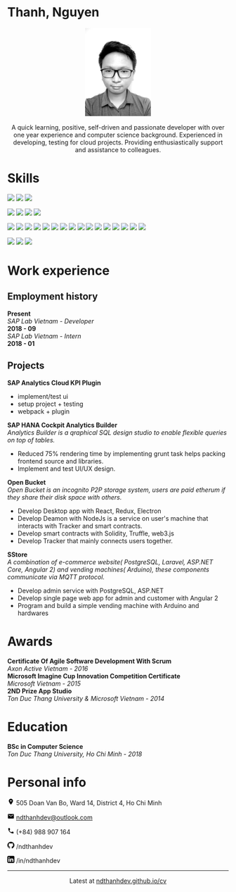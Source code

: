 # Thanh, Nguyen

<p align="center">
  <img align="center" src="./assets/images/avatar.jpg" height="200">
  <br/>
  <br/>
  A quick learning, positive, self-driven and passionate developer with over one year experience and computer science background. Experienced in developing, testing for cloud projects. Providing enthusiastically support and assistance to colleagues.
</p>

# Skills

![](https://img.shields.io/badge/-willing-yellow.svg?style=for-the-badge)
![](https://img.shields.io/badge/-prior%20experience-green.svg?style=for-the-badge)
![](https://img.shields.io/badge/-proficient-blue.svg?style=for-the-badge)

<!-- languages -->

![](https://img.shields.io/endpoint.svg?url=https%3A%2F%2Fndthanhdev.github.io%2Fendpoints%2Fcv%2Fjavascript.json)
![](https://img.shields.io/endpoint.svg?url=https%3A%2F%2Fndthanhdev.github.io%2Fendpoints%2Fcv%2Ftypescript.json)
![](https://img.shields.io/endpoint.svg?url=https%3A%2F%2Fndthanhdev.github.io%2Fendpoints%2Fcv%2Fc-sharp.json)
![](https://img.shields.io/endpoint.svg?url=https%3A%2F%2Fndthanhdev.github.io%2Fendpoints%2Fcv%2Fgo.json)

<!-- frameworks & tools -->

![](https://img.shields.io/endpoint.svg?url=https%3A%2F%2Fndthanhdev.github.io%2Fendpoints%2Fcv%2Fnodejs.json)
![](https://img.shields.io/endpoint.svg?url=https%3A%2F%2Fndthanhdev.github.io%2Fendpoints%2Fcv%2Freact.json)
![](https://img.shields.io/endpoint.svg?url=https%3A%2F%2Fndthanhdev.github.io%2Fendpoints%2Fcv%2Fredux.json)
![](https://img.shields.io/endpoint.svg?url=https%3A%2F%2Fndthanhdev.github.io%2Fendpoints%2Fcv%2Fangular.json)
![](https://img.shields.io/endpoint.svg?url=https%3A%2F%2Fndthanhdev.github.io%2Fendpoints%2Fcv%2Fexpress.json)
![](https://img.shields.io/endpoint.svg?url=https%3A%2F%2Fndthanhdev.github.io%2Fendpoints%2Fcv%2Fnestjs.json)
![](https://img.shields.io/endpoint.svg?url=https%3A%2F%2Fndthanhdev.github.io%2Fendpoints%2Fcv%2Felectron.json)
![](https://img.shields.io/endpoint.svg?url=https%3A%2F%2Fndthanhdev.github.io%2Fendpoints%2Fcv%2Fgrunt.json)
![](https://img.shields.io/endpoint.svg?url=https%3A%2F%2Fndthanhdev.github.io%2Fendpoints%2Fcv%2Fwebpack.json)
![](https://img.shields.io/endpoint.svg?url=https%3A%2F%2Fndthanhdev.github.io%2Fendpoints%2Fcv%2Fgraphql.json)
![](https://img.shields.io/endpoint.svg?url=https%3A%2F%2Fndthanhdev.github.io%2Fendpoints%2Fcv%2Fdocker.json)
![](https://img.shields.io/endpoint.svg?url=https%3A%2F%2Fndthanhdev.github.io%2Fendpoints%2Fcv%2Fdot-net.json)
![](https://img.shields.io/endpoint.svg?url=https%3A%2F%2Fndthanhdev.github.io%2Fendpoints%2Fcv%2Fethereum.json)
![](https://img.shields.io/endpoint.svg?url=https%3A%2F%2Fndthanhdev.github.io%2Fendpoints%2Fcv%2Ftruffle.json)
![](https://img.shields.io/endpoint.svg?url=https%3A%2F%2Fndthanhdev.github.io%2Fendpoints%2Fcv%2Fweb-torrent.json)
![](https://img.shields.io/endpoint.svg?url=https%3A%2F%2Fndthanhdev.github.io%2Fendpoints%2Fcv%2Farduino.json)

<!-- database -->

![](https://img.shields.io/endpoint.svg?url=https%3A%2F%2Fndthanhdev.github.io%2Fendpoints%2Fcv%2Fmongo.json)
![](https://img.shields.io/endpoint.svg?url=https%3A%2F%2Fndthanhdev.github.io%2Fendpoints%2Fcv%2Fmssql.json)
![](https://img.shields.io/endpoint.svg?url=https%3A%2F%2Fndthanhdev.github.io%2Fendpoints%2Fcv%2Fpostgresql.json)

# Work experience

## Employment history

**Present**  
_SAP Lab Vietnam - Developer_  
**2018 - 09**  
_SAP Lab Vietnam - Intern_  
**2018 - 01**

## Projects

**SAP Analytics Cloud KPI Plugin**

- implement/test ui
- setup project + testing
- webpack + plugin

**SAP HANA Cockpit Analytics Builder**  
_Analytics Builder is a qraphical SQL design studio to enable flexible queries on top of tables._

- Reduced 75% rendering time by implementing grunt task helps packing frontend source and libraries.
- Implement and test UI/UX design.

**Open Bucket**  
_Open Bucket is an incognito P2P storage system, users are paid etherum if they share their disk space with others._

- Develop Desktop app with React, Redux, Electron
- Develop Deamon with NodeJs is a service on user's machine that interacts with Tracker and smart contracts.
- Develop smart contracts with Solidity, Truffle, web3.js
- Develop Tracker that mainly connects users together.

**SStore**  
_A combination of e-commerce website( PostgreSQL, Laravel, ASP.NET Core, Angular 2) and vending machines( Arduino), these components communicate via MQTT protocol._

- Develop admin service with PostgreSQL, ASP.NET
- Develop single page web app for admin and customer with Angular 2
- Program and build a simple vending machine with Arduino and hardwares

# Awards

**Certificate Of Agile Software Development With Scrum**  
_Axon Active Vietnam - 2016_  
**Microsoft Imagine Cup Innovation Competition Certificate**  
_Microsoft Vietnam - 2015_  
**2ND Prize App Studio**  
_Ton Duc Thang University & Microsoft Vietnam - 2014_

# Education

**BSc in Computer Science**  
_Ton Duc Thang University, Ho Chi Minh - 2018_

# Personal info

<img src="./assets/images/location_on.svg" width="16px"> 505 Doan Van Bo, Ward 14, District 4, Ho Chi Minh

<img src="./assets/images/mail.svg" width="16px"> ndthanhdev@outlook.com

<img src="./assets/images/phone.svg" width="16px"> (+84) 988 907 164

<img src="./assets/images/github.svg" width="16px"> /ndthanhdev

<img src="./assets/images/linkedin.svg" width="16px"> /in/ndthanhdev

---

<p align="center">
Latest at <a href="https://ndthanhdev.github.io/cv">ndthanhdev.github.io/cv</a>
</p>
